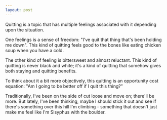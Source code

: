 ```yaml
---
layout: post
---
```


Quitting is a topic that has multiple feelings associated with it depending upon the situation.

One feelings is a sense of freedom: "I've quit that thing that's been holding me down". This kind of quitting feels good to the bones like eating chicken soup when you have a cold.

The other kind of feeling is bittersweet and almost reluctant. This kind of quitting is never black and white; it's a kind of quitting that somehow gives both staying and quitting benefits. 

To think about it a bit more objectively, this quitting is an opportunity cost equation: "Am I going to be better off if I quit this thing?" 

Traditionally, I've been on the side of cut loose and move on; there'll be more. But lately, I've been thinking, maybe I should stick it out and see if there's something over this hill I'm climbing - something that doesn't just make me feel like I'm Sisyphus with the boulder. 